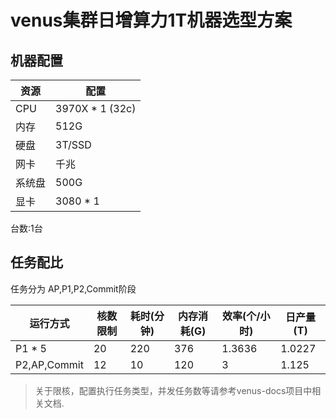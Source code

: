 # venus集群日增算力1T机器选型方案

## 机器配置

| 资源   | 配置            |
| ------ | --------------- |
| CPU    | 3970X * 1 (32c) |
| 内存   | 512G            |
| 硬盘   | 3T/SSD          |
| 网卡   | 千兆            |
| 系统盘 | 500G            |
| 显卡   | 3080 * 1        |

台数:1台


## 任务配比

任务分为 AP,P1,P2,Commit阶段

| 运行方式     | 核数限制 | 耗时(分钟) | 内存消耗(G) | 效率(个/小时) | 日产量(T) |
| ------------ | -------- | ---------- | ----------- | ------------- | --------- |
| P1 * 5       | 20       | 220        | 376         | 1.3636        | 1.0227    |
| P2,AP,Commit | 12       | 10         | 120         | 3             | 1.125     |

> 关于限核，配置执行任务类型，并发任务数等请参考venus-docs项目中相关文档.